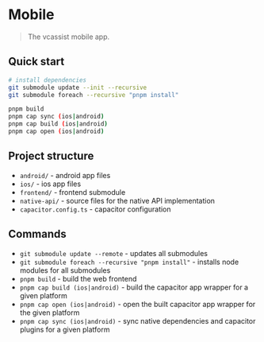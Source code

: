 # Mobile

> The vcassist mobile app.

## Quick start

```bash
# install dependencies
git submodule update --init --recursive
git submodule foreach --recursive "pnpm install"

pnpm build
pnpm cap sync (ios|android)
pnpm cap build (ios|android)
pnpm cap open (ios|android)
```

## Project structure

- `android/` - android app files
- `ios/` - ios app files
- `frontend/` - frontend submodule
- `native-api/` - source files for the native API implementation
- `capacitor.config.ts` - capacitor configuration

## Commands

- `git submodule update --remote` - updates all submodules
- `git submodule foreach --recursive "pnpm install"` - installs node modules for all submodules
- `pnpm build` - build the web frontend
- `pnpm cap build (ios|android)` - build the capacitor app wrapper for a given platform
- `pnpm cap open (ios|android)` - open the built capacitor app wrapper for the given platform
- `pnpm cap sync (ios|android)` - sync native dependencies and capacitor plugins for a given platform

